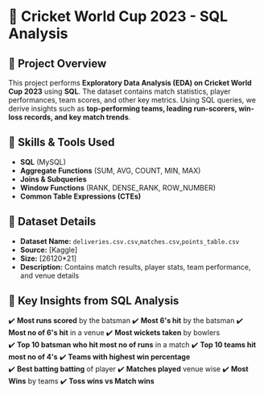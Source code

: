 # 🏏 Cricket World Cup 2023 - SQL Analysis  

## 📌 Project Overview  
This project performs **Exploratory Data Analysis (EDA) on Cricket World Cup 2023** using **SQL**. The dataset contains match statistics, player performances, team scores, and other key metrics. Using SQL queries, we derive insights such as **top-performing teams, leading run-scorers, win-loss records, and key match trends**.  

## 🚀 Skills & Tools Used  
- **SQL** (MySQL)  
- **Aggregate Functions** (SUM, AVG, COUNT, MIN, MAX)  
- **Joins & Subqueries**  
- **Window Functions** (RANK, DENSE_RANK, ROW_NUMBER)  
- **Common Table Expressions (CTEs)**  

## 📂 Dataset Details  
- **Dataset Name:** `deliveries.csv.csv`,`matches.csv`,`points_table.csv`  
- **Source:** [Kaggle]  
- **Size:** [26120*21]  
- **Description:** Contains match results, player stats, team performance, and venue details  

## 🔎 Key Insights from SQL Analysis  
✔️ **Most runs scored** by the batsman 
✔️ **Most 6's hit** by the batsman
✔️ **Most no of 6's hit** in a venue
✔️ **Most wickets taken** by bowlers  
✔️ **Top 10 batsman who hit most no of runs** in a match
✔️ **Top 10 teams hit most no of 4's**
✔️ **Teams with highest win percentage**  
✔️ **Best batting batting** of player
✔️ **Matches played** venue wise
✔️ **Most Wins** by teams
✔️ **Toss wins vs Match wins**
